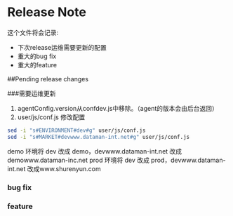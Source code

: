Release Note
=============

这个文件将会记录:

- 下次release运维需要更新的配置
- 重大的bug fix
- 重大的feature

##Pending release changes

###需要运维更新

1. agentConfig.version从confdev.js中移除。（agent的版本会由后台返回）
2. user/js/conf.js 修改配置

```bash
sed -i "s#ENVIRONMENT#dev#g" user/js/conf.js
sed -i "s#MARKET#devwww.dataman-int.net#g" user/js/conf.js
```
demo 环境将 dev 改成 demo，devwww.dataman-int.net 改成demowww.dataman-inc.net
prod 环境将 dev 改成 prod，devwww.dataman-int.net 改成www.shurenyun.com


### bug fix


### feature

